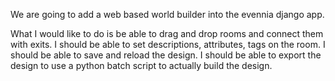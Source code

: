 We are going to add a web based world builder into the evennia django app.

What I would like to do is be able to drag and drop rooms and connect them with exits.
I should be able to set descriptions, attributes, tags on the room. 
I should be able to save and reload the design.
I should be able to export the design to use a python batch script to actually build the design.
